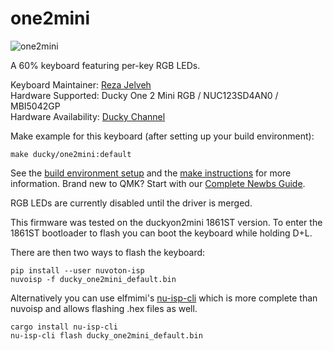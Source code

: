 # one2mini

![one2mini](http://www.duckychannel.com.tw/page-en/One_2_Mini_RGB/images/One2_Mini_01_02.jpg)

A 60% keyboard featuring per-key RGB LEDs.

Keyboard Maintainer: [Reza Jelveh](https://github.com/fishman)  
Hardware Supported: Ducky One 2 Mini RGB / NUC123SD4AN0 / MBI5042GP  
Hardware Availability: [Ducky Channel](http://www.duckychannel.com.tw/page-en/One_2_Mini_RGB/)

Make example for this keyboard (after setting up your build environment):

    make ducky/one2mini:default

See the [build environment setup](https://docs.qmk.fm/#/getting_started_build_tools) and the [make instructions](https://docs.qmk.fm/#/getting_started_make_guide) for more information. Brand new to QMK? Start with our [Complete Newbs Guide](https://docs.qmk.fm/#/newbs).

RGB LEDs are currently disabled until the driver is merged.

This firmware was tested on the duckyon2mini 1861ST version. To enter the 1861ST bootloader to flash you can boot the keyboard while holding D+L.

There are then two ways to flash the keyboard:

    pip install --user nuvoton-isp
    nuvoisp -f ducky_one2mini_default.bin

Alternatively you can use elfmimi's [nu-isp-cli](https://lib.rs/crates/nu-isp-cli) which is more complete than nuvoisp and allows flashing .hex files as well.

    cargo install nu-isp-cli
    nu-isp-cli flash ducky_one2mini_default.bin
